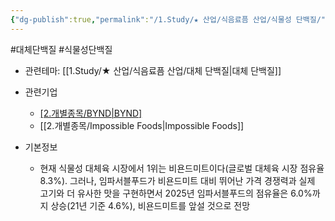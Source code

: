 ```yaml
---
{"dg-publish":true,"permalink":"/1.Study/★ 산업/식음료픔 산업/식물성 단백질/","created":"2024-11-20T21:02:28.197+09:00","updated":"2025-06-03T20:07:20.306+09:00"}
---
```


#대체단백질 #식물성단백질


- 관련테마: [[1.Study/★ 산업/식음료픔 산업/대체 단백질\|대체 단백질]]

- 관련기업
	- [[2.개별종목/BYND\|BYND]](비욘드미트)
	- [[2.개별종목/Impossible Foods\|Impossible Foods]]

- 기본정보
	- 현재 식물성 대체육 시장에서 1위는 비욘드미트이다(글로벌 대체육 시장 점유율 8.3%). 그러나, 임파서블푸드가 비욘드미트 대비 뛰어난 가격 경쟁력과 실제 고기와 더 유사한 맛을 구현하면서 2025년 임파서블푸드의 점유율은 6.0%까지 상승(21년 기준 4.6%), 비욘드미트를 앞설 것으로 전망